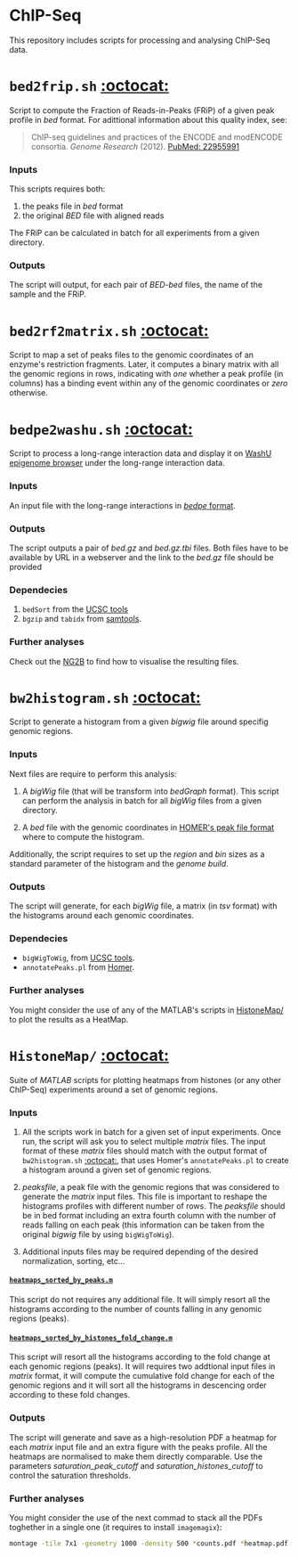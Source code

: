 ChIP-Seq
========

This repository includes scripts for processing and analysing ChIP-Seq data.


# `bed2frip.sh` [:octocat:](https://github.com/mscastillo/ChIP-Seq/blob/master/bed2frip.sh)
Script to compute the Fraction of Reads-in-Peaks (FRiP) of a given peak profile in *bed* format. For adittional information about this quality index, see:

> ChIP-seq guidelines and practices of the ENCODE and modENCODE consortia. *Genome Research* (2012). [PubMed: 22955991](http://www.ncbi.nlm.nih.gov/pubmed/22955991)

### Inputs

This scripts requires both:

1. the peaks file in *bed* format
2. the original *BED* file with aligned reads

The FRiP can be calculated in batch for all experiments from a given directory.

### Outputs

The script will output, for each pair of *BED*-*bed* files, the name of the sample and the FRiP.


# `bed2rf2matrix.sh` [:octocat:](https://github.com/mscastillo/ChIP-Seq/blob/master/bed2rf2matrix.sh)

Script to map a set of peaks files to the genomic coordinates of an enzyme's restriction fragments. Later, it computes a binary matrix with all the genomic regions in rows, indicating with *one* whether a peak profile (in columns) has a binding event within any of the genomic coordinates or *zero* otherwise.


# `bedpe2washu.sh` [:octocat:](https://github.com/mscastillo/ChIP-Seq/blob/master/bedpe2washu.sh)

Script to process a long-range interaction data and display it on [WashU epigenome browser](http://epigenomegateway.wustl.edu/browser/) under the long-range interaction data.

### Inputs

An input file with the long-range interactions in [*bedpe* format](http://bedtools.readthedocs.org/en/latest/content/general-usage.html#bedpe-format).

### Outputs

The script outputs a pair of *bed.gz* and *bed.gz.tbi* files. Both files have to be available by URL in a webserver and the link to the *bed.gz* file should be provided

### Dependecies

 1. `bedSort` from the [UCSC tools](http://hgdownload.cse.ucsc.edu/admin/exe/)
 2. `bgzip` and `tabidx` from [samtools](http://samtools.sourceforge.net/tabix.shtml).

### Further analyses

Check out the [NG2B](https://github.com/mscastillo/NG2B/blob/master/NG2B.md#how-to-visualize-long-range-chromosomal-interactions) to find how to visualise the resulting files.


# `bw2histogram.sh` [:octocat:](https://github.com/mscastillo/ChIP-Seq/blob/master/bw2histogram.sh)

Script to generate a histogram from a given *bigwig* file around specifig genomic regions.

### Inputs

Next files are require to perform this analysis:

1. A *bigWig* file (that will be transform into *bedGraph* format). This script can perform the analysis in batch for all *bigWig* files from a given directory.

2. A *bed* file with the genomic coordinates in [HOMER's peak file format](http://homer.salk.edu/homer/ngs/quantification.html) where to compute the histogram.

Additionally, the script requires to set up the *region* and *bin* sizes as a standard parameter of the histogram and the *genome build*.

### Outputs

The script will generate, for each *bigWig* file, a matrix (in *tsv* format) with the histograms around each genomic coordinates.

### Dependecies

- `bigWigToWig`, from [UCSC tools](http://hgdownload.cse.ucsc.edu/admin/exe/).
- `annotatePeaks.pl` from [Homer](http://homer.salk.edu/homer/ngs/annotation.html).

### Further analyses

You might consider the use of any of the  MATLAB's scripts in [HistoneMap/](https://github.com/mscastillo/ChIP-Seq/tree/master/HistoneMap) to plot the results as a HeatMap.


# `HistoneMap/` [:octocat:](https://github.com/mscastillo/ChIP-Seq/tree/master/HistoneMap)

Suite of *MATLAB* scripts for plotting heatmaps from histones (or any other ChIP-Seq) experiments around a set of genomic regions.

### Inputs

1. All the scripts work in batch for a given set of input experiments. Once run, the script will ask you to select multiple *matrix* files. The input format of these *matrix* files should match with the output format of `bw2histogram.sh` [:octocat:](https://github.com/mscastillo/ChIP-Seq/blob/master/bw2histogram.sh), that uses Homer's `annotatePeaks.pl` to create a histogram around a given set of genomic regions.

2. *peaksfile*, a peak file with the genomic regions that was considered to generate the *matrix* input files. This file is important to reshape the histograms profiles with different number of rows. The *peaksfile* should be in bed format including an extra fourth column with the number of reads falling on each peak (this information can be taken from the original *bigwig* file by using `bigWigToWig`).

3. Additional inputs files may be required depending of the desired normalization, sorting, etc...

 #### [`heatmaps_sorted_by_peaks.m`](https://github.com/mscastillo/ChIP-Seq/blob/master/HistoneMap/heatmaps_sorted_by_peaks.m)

 This script do not requires any additional file. It will simply resort all the histograms according to the number of counts falling in any genomic regions (peaks).

 #### [`heatmaps_sorted_by_histones_fold_change.m`](https://github.com/mscastillo/ChIP-Seq/blob/master/HistoneMap/heatmaps_sorted_by_histones_fold_change.m)

 This script will resort all the histograms according to the fold change at each genomic regions (peaks). It will requires two addtional input files in *matrix* format, it will compute the cumulative fold change for each of the genomic regions and it will sort all the histograms in descencing order according to these fold changes.

### Outputs

The script will generate and save as a high-resolution PDF a heatmap for each *matrix* input file and an extra figure with the peaks profile. All the heatmaps are normalised to make them directly comparable. Use the parameters *saturation_peak_cutoff* and *saturation_histones_cutoff* to control the saturation thresholds.

### Further analyses

You might consider the use of the next commad to stack all the PDFs toghether in a single one (it requires to install `imagemagix`):

```bash
montage -tile 7x1 -geometry 1000 -density 500 *counts.pdf *heatmap.pdf *sorted*.pdf montage.pdf
```
